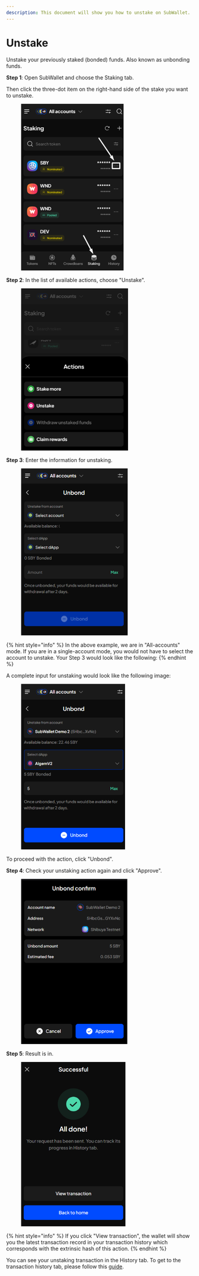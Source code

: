 ```yaml
---
description: This document will show you how to unstake on SubWallet.
---
```


# Unstake

Unstake your previously staked (bonded) funds. Also known as unbonding funds.

**Step 1**: Open SubWallet and choose the Staking tab.&#x20;

Then click the three-dot item on the right-hand side of the stake you want to unstake.&#x20;

<div align="left">

<figure><img src="../../../.gitbook/assets/image (100) (1).png" alt="" width="275"><figcaption></figcaption></figure>

</div>

**Step 2**: In the list of available actions, choose "Unstake".

<div align="left">

<figure><img src="../../../.gitbook/assets/image (101) (1).png" alt="" width="287"><figcaption></figcaption></figure>

</div>

**Step 3**: Enter the information for unstaking.&#x20;

<div align="left">

<figure><img src="../../../.gitbook/assets/image (102) (1).png" alt="" width="286"><figcaption></figcaption></figure>

</div>

{% hint style="info" %}
In the above example, we are in "All-accounts" mode. If you are in a single-account mode, you would not have to select the account to unstake. Your Step 3 would look like the following:
{% endhint %}

A complete input for unstaking would look like the following image:

<div align="left">

<figure><img src="../../../.gitbook/assets/image (103) (1).png" alt="" width="279"><figcaption></figcaption></figure>

</div>

To proceed with the action, click "Unbond".



**Step 4**: Check your unstaking action again and click "Approve".

<div align="left">

<figure><img src="../../../.gitbook/assets/image (104) (1).png" alt="" width="285"><figcaption></figcaption></figure>

</div>

**Step 5**: Result is in.&#x20;

<div align="left">

<figure><img src="../../../.gitbook/assets/image (105) (1).png" alt="" width="280"><figcaption></figcaption></figure>

</div>

{% hint style="info" %}
If you click "View transaction", the wallet will show you the latest transaction record in your transaction history which corresponds with the extrinsic hash of this action.&#x20;
{% endhint %}

You can see your unstaking transaction in the History tab. To get to the transaction history tab, please follow this [guide](../../view-transaction-history.md).
